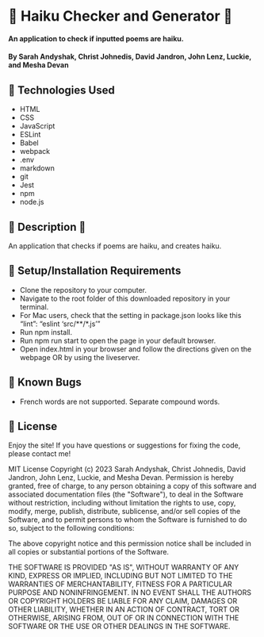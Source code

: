 # 🌸 Haiku Checker and Generator 🌸

#### An application to check if inputted poems are haiku.

#### By Sarah Andyshak, Christ Johnedis, David Jandron, John Lenz, Luckie, and Mesha Devan

## 🐡 Technologies Used

* HTML
* CSS
* JavaScript
* ESLint
* Babel
* webpack
* .env
* markdown
* git
* Jest
* npm
* node.js

## 🌸 Description 🌸
An application that checks if poems are haiku, and creates haiku.

## 🐡 Setup/Installation Requirements

* Clone the repository to your computer.
* Navigate to the root folder of this downloaded repository in your terminal.
* For Mac users, check that the setting in package.json looks like this “lint”: “eslint ‘src/**/*.js’”
* Run npm install.
* Run npm run start to open the page in your default browser.
* Open index.html in your browser and follow the directions given on the webpage OR by using the liveserver.

## 🐡 Known Bugs

* French words are not supported. Separate compound words.

## 🐡 License
Enjoy the site! If you have questions or suggestions for fixing the code, please contact me!

MIT License Copyright (c) 2023 Sarah Andyshak, Christ Johnedis, David Jandron, John Lenz, Luckie, and Mesha Devan. Permission is hereby granted, free of charge, to any person obtaining a copy of this software and associated documentation files (the "Software"), to deal in the Software without restriction, including without limitation the rights to use, copy, modify, merge, publish, distribute, sublicense, and/or sell copies of the Software, and to permit persons to whom the Software is furnished to do so, subject to the following conditions:

The above copyright notice and this permission notice shall be included in all copies or substantial portions of the Software.

THE SOFTWARE IS PROVIDED "AS IS", WITHOUT WARRANTY OF ANY KIND, EXPRESS OR IMPLIED, INCLUDING BUT NOT LIMITED TO THE WARRANTIES OF MERCHANTABILITY, FITNESS FOR A PARTICULAR PURPOSE AND NONINFRINGEMENT. IN NO EVENT SHALL THE AUTHORS OR COPYRIGHT HOLDERS BE LIABLE FOR ANY CLAIM, DAMAGES OR OTHER LIABILITY, WHETHER IN AN ACTION OF CONTRACT, TORT OR OTHERWISE, ARISING FROM, OUT OF OR IN CONNECTION WITH THE SOFTWARE OR THE USE OR OTHER DEALINGS IN THE SOFTWARE.
